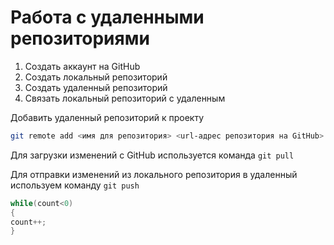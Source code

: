 # Работа с удаленными репозиториями
1. Создать аккаунт на GitHub
2. Создать локальный репозиторий
3. Создать удаленный репозиторий
4. Связать локальный репозиторий с удаленным

Добавить удаленный репозиторий к проекту
```Bash
git remote add <имя для репозитория> <url-адрес репозитория на GitHub>
```
Для загрузки изменений с GitHub используется команда `git pull`

Для отправки изменений из локального репозитория в удаленный используем команду `git push`

```C#
while(count<0)
{
count++;
}
```
